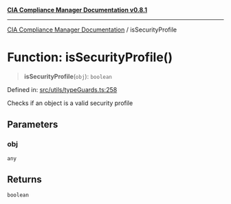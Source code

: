 [**CIA Compliance Manager Documentation v0.8.1**](../README.md)

***

[CIA Compliance Manager Documentation](../globals.md) / isSecurityProfile

# Function: isSecurityProfile()

> **isSecurityProfile**(`obj`): `boolean`

Defined in: [src/utils/typeGuards.ts:258](https://github.com/Hack23/cia-compliance-manager/blob/4236f4375d9cfb0505c191818eeb5443ec527132/src/utils/typeGuards.ts#L258)

Checks if an object is a valid security profile

## Parameters

### obj

`any`

## Returns

`boolean`
